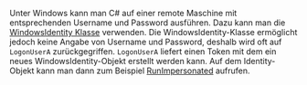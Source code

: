 Unter Windows kann man C# auf einer remote Maschine mit entsprechenden Username und Password ausführen. Dazu kann man die [WindowsIdentity Klasse](https://docs.microsoft.com/en-us/dotnet/api/system.security.principal.windowsidentity.runimpersonated?view=netframework-4.8) verwenden. Die WindowsIdentity-Klasse ermöglicht jedoch keine Angabe von Username und Password, deshalb wird oft auf `LogonUserA` zurückgegriffen. `LogonUserA` liefert einen Token mit dem ein neues WindowsIdentity-Objekt erstellt werden kann. Auf dem Identity-Objekt kann man dann zum Beispiel [RunImpersonated](https://docs.microsoft.com/en-us/dotnet/api/system.security.principal.windowsidentity.runimpersonated?view=netframework-4.8) aufrufen.